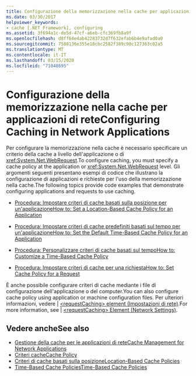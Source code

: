 ```yaml
---
title: Configurazione della memorizzazione nella cache per applicazioni di rete
ms.date: 03/30/2017
helpviewer_keywords:
- cache [.NET Framework], configuring
ms.assetid: 3f694a1c-de5d-47cf-a6eb-cfc369fb8a9f
ms.openlocfilehash: d8ff64e4ab42283732d7f632efab6b4e9afad0a0
ms.sourcegitcommit: 7588136e355e10cbc2582f389c90c127363c02a5
ms.translationtype: MT
ms.contentlocale: it-IT
ms.lasthandoff: 03/15/2020
ms.locfileid: "71048695"
---
```

# <a name="configuring-caching-in-network-applications"></a><span data-ttu-id="3a7b6-102">Configurazione della memorizzazione nella cache per applicazioni di rete</span><span class="sxs-lookup"><span data-stu-id="3a7b6-102">Configuring Caching in Network Applications</span></span>
<span data-ttu-id="3a7b6-103">Per configurare la memorizzazione nella cache è necessario specificare un criterio della cache a livello dell'applicazione o di <xref:System.Net.WebRequest>.</span><span class="sxs-lookup"><span data-stu-id="3a7b6-103">To configure caching, you must specify a cache policy at the application or <xref:System.Net.WebRequest> level.</span></span> <span data-ttu-id="3a7b6-104">Gli argomenti seguenti presentano esempi di codice che illustrano la configurazione di applicazioni e richieste per l'uso della memorizzazione nella cache.</span><span class="sxs-lookup"><span data-stu-id="3a7b6-104">The following topics provide code examples that demonstrate configuring applications and requests to use caching.</span></span>  
  
- [<span data-ttu-id="3a7b6-105">Procedura: Impostare criteri di cache basati sulla posizione per un'applicazione</span><span class="sxs-lookup"><span data-stu-id="3a7b6-105">How to: Set a Location-Based Cache Policy for an Application</span></span>](how-to-set-a-location-based-cache-policy-for-an-application.md)  
  
- [<span data-ttu-id="3a7b6-106">Procedura: Impostare criteri di cache predefiniti basati sul tempo per un'applicazione</span><span class="sxs-lookup"><span data-stu-id="3a7b6-106">How to: Set the Default Time-Based Cache Policy for an Application</span></span>](how-to-set-the-default-time-based-cache-policy-for-an-application.md)  
  
- [<span data-ttu-id="3a7b6-107">Procedura: Personalizzare criteri di cache basati sul tempo</span><span class="sxs-lookup"><span data-stu-id="3a7b6-107">How to: Customize a Time-Based Cache Policy</span></span>](how-to-customize-a-time-based-cache-policy.md)  
  
- [<span data-ttu-id="3a7b6-108">Procedura: Impostare criteri di cache per una richiesta</span><span class="sxs-lookup"><span data-stu-id="3a7b6-108">How to: Set Cache Policy for a Request</span></span>](how-to-set-cache-policy-for-a-request.md)  
  
 <span data-ttu-id="3a7b6-109">È anche possibile configurare criteri di cache mediante i file di configurazione dell'applicazione o del computer.</span><span class="sxs-lookup"><span data-stu-id="3a7b6-109">You can also configure cache policy using application or machine configuration files.</span></span> <span data-ttu-id="3a7b6-110">Per ulteriori informazioni, vedere &#124; [ \<requestCaching> element (Impostazioni di rete)](../configure-apps/file-schema/network/requestcaching-element-network-settings.md).</span><span class="sxs-lookup"><span data-stu-id="3a7b6-110">For more information, see &#124; [\<requestCaching> Element (Network Settings)](../configure-apps/file-schema/network/requestcaching-element-network-settings.md).</span></span>  
  
## <a name="see-also"></a><span data-ttu-id="3a7b6-111">Vedere anche</span><span class="sxs-lookup"><span data-stu-id="3a7b6-111">See also</span></span>

- [<span data-ttu-id="3a7b6-112">Gestione della cache per le applicazioni di rete</span><span class="sxs-lookup"><span data-stu-id="3a7b6-112">Cache Management for Network Applications</span></span>](cache-management-for-network-applications.md)
- [<span data-ttu-id="3a7b6-113">Criteri cache</span><span class="sxs-lookup"><span data-stu-id="3a7b6-113">Cache Policy</span></span>](cache-policy.md)
- [<span data-ttu-id="3a7b6-114">Criteri di cache basati sulla posizione</span><span class="sxs-lookup"><span data-stu-id="3a7b6-114">Location-Based Cache Policies</span></span>](location-based-cache-policies.md)
- [<span data-ttu-id="3a7b6-115">Time-Based Cache Policies</span><span class="sxs-lookup"><span data-stu-id="3a7b6-115">Time-Based Cache Policies</span></span>](time-based-cache-policies.md)
